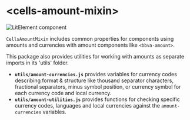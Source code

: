 # \<cells-amount-mixin>

![LitElement component](https://img.shields.io/badge/litElement-component-blue.svg)

`CellsAmountMixin` includes common properties for components using amounts and currencies with amount components like `<bbva-amount>`.

This package also provides utilities for working with amounts as separate imports in its 'utils' folder.
- **`utils/amount-currencies.js`** provides variables for currency codes describing format & structure like thousand separator characters, fractional separators, minus symbol position, or currency symbol for each currency code and local currency.
- **`utils/amount-utilities.js`** provides functions for checking specific currency codes, languages and local currencies against the `amount-currencies` variables.

